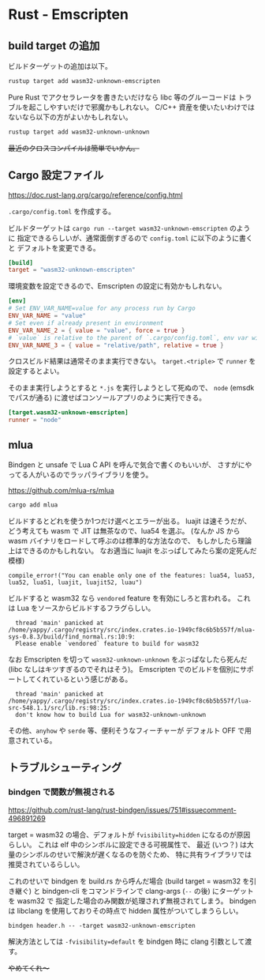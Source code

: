 # Rust - Emscripten

## build target の追加

ビルドターゲットの追加は以下。

```sh
rustup target add wasm32-unknown-emscripten
```

Pure Rust でアクセラレータを書きたいだけなら libc 等のグルーコードは
トラブルを起こしやすいだけで邪魔かもしれない。
C/C++ 資産を使いたいわけではないなら以下の方がよいかもしれない。

```sh
rustup target add wasm32-unknown-unknown
```

~~最近のクロスコンパイルは簡単でいかん。~~

## Cargo 設定ファイル

<https://doc.rust-lang.org/cargo/reference/config.html>

`.cargo/config.toml` を作成する。

ビルドターゲットは `cargo run --target wasm32-unknown-emscripten` のように
指定できるらしいが、通常面倒すぎるので `config.toml` に以下のように書くと
デフォルトを変更できる。

```toml
[build]
target = "wasm32-unknown-emscripten"
```

環境変数を設定できるので、Emscripten の設定に有効かもしれない。

```toml
[env]
# Set ENV_VAR_NAME=value for any process run by Cargo
ENV_VAR_NAME = "value"
# Set even if already present in environment
ENV_VAR_NAME_2 = { value = "value", force = true }
# `value` is relative to the parent of `.cargo/config.toml`, env var will be the full absolute path
ENV_VAR_NAME_3 = { value = "relative/path", relative = true }
```

クロスビルド結果は通常そのまま実行できない。
`target.<triple>` で `runner` を設定するとよい。

そのまま実行しようとすると `*.js` を実行しようとして死ぬので、
`node` (emsdk でパスが通る) に渡せばコンソールアプリのように実行できる。

```toml
[target.wasm32-unknown-emscripten]
runner = "node"
```

## mlua

Bindgen と unsafe で Lua C API を呼んで気合で書くのもいいが、
さすがにやってる人がいるのでラッパライブラリを使う。

<https://github.com/mlua-rs/mlua>

```sh
cargo add mlua
```

ビルドするとどれを使うか1つだけ選べとエラーが出る。
luajit は速そうだが、どう考えても wasm で JIT は無茶なので、lua54 を選ぶ。
(なんか JS から wasm バイナリをロードして呼ぶのは標準的な方法なので、
もしかしたら理論上はできるのかもしれない。
なお適当に luajit をぶっぱしてみたら案の定死んだ模様)

```text
compile_error!("You can enable only one of the features: lua54, lua53, lua52, lua51, luajit, luajit52, luau")
```

ビルドすると wasm32 なら `vendored` feature を有効にしろと言われる。
これは Lua をソースからビルドするフラグらしい。

```text
  thread 'main' panicked at /home/yappy/.cargo/registry/src/index.crates.io-1949cf8c6b5b557f/mlua-sys-0.8.3/build/find_normal.rs:10:9:
  Please enable `vendored` feature to build for wasm32
```

なお Emscripten を切って `wasm32-unknown-unknown` をぶっぱなしたら死んだ
(libc なしはキツすぎるのでそれはそう)。
Emscripten でのビルドを個別にサポートしてくれているという感じがある。

```text
  thread 'main' panicked at /home/yappy/.cargo/registry/src/index.crates.io-1949cf8c6b5b557f/lua-src-548.1.1/src/lib.rs:98:25:
  don't know how to build Lua for wasm32-unknown-unknown
```

その他、`anyhow` や `serde` 等、便利そうなフィーチャーが
デフォルト OFF で用意されている。

## トラブルシューティング

### bindgen で関数が無視される

<https://github.com/rust-lang/rust-bindgen/issues/751#issuecomment-496891269>

target = wasm32 の場合、デフォルトが `fvisibility=hidden` になるのが原因らしい。
これは elf 中のシンボルに設定できる可視属性で、
最近 (いつ？) は大量のシンボルのせいで解決が遅くなるのを防ぐため、
特に共有ライブラリでは推奨されているらしい。

これのせいで bindgen を build.rs から呼んだ場合
(build target = wasm32 を引き継ぐ) と
bindgen-cli をコマンドラインで clang-args (`--` の後) にターゲットを wasm32 で
指定した場合のみ関数が処理されず無視されてしまう。
bindgen は libclang を使用しておりその時点で hidden 属性がついてしまうらしい。

`bindgen header.h -- -target wasm32-unknown-emscripten`

解決方法としては `-fvisibility=default` を bindgen 時に clang 引数として渡す。

~~やめてくれ～~~
